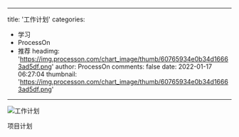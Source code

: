 
---
title: '工作计划'
categories: 
 - 学习
 - ProcessOn
 - 推荐
headimg: 'https://img.processon.com/chart_image/thumb/60765934e0b34d16663ad5df.png'
author: ProcessOn
comments: false
date: 2022-01-17 06:27:04
thumbnail: 'https://img.processon.com/chart_image/thumb/60765934e0b34d16663ad5df.png'
---

<div>   
<img class="thumb" alt="工作计划" src="https://img.processon.com/chart_image/thumb/60765934e0b34d16663ad5df.png" referrerpolicy="no-referrer">
<p>项目计划</p>  
</div>
            